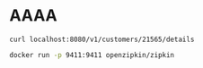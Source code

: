 # AAAA


```shell
curl localhost:8080/v1/customers/21565/details
```

```sh
docker run -p 9411:9411 openzipkin/zipkin
```
